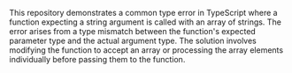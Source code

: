This repository demonstrates a common type error in TypeScript where a function expecting a string argument is called with an array of strings.  The error arises from a type mismatch between the function's expected parameter type and the actual argument type. The solution involves modifying the function to accept an array or processing the array elements individually before passing them to the function. 